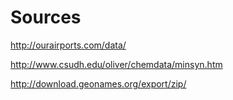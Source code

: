 Sources
=======

http://ourairports.com/data/

http://www.csudh.edu/oliver/chemdata/minsyn.htm

http://download.geonames.org/export/zip/
